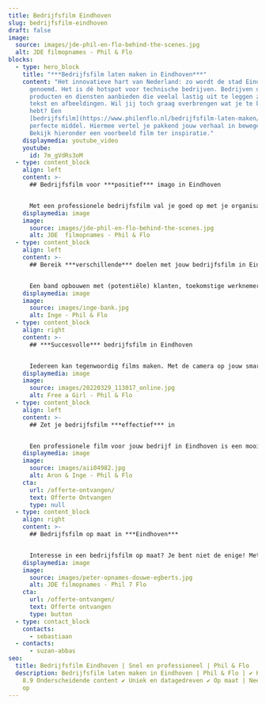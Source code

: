 ```yaml
---
title: Bedrijfsfilm Eindhoven
slug: bedrijfsfilm-eindhoven
draft: false
image:
  source: images/jde-phil-en-flo-behind-the-scenes.jpg
  alt: JDE filmopnames - Phil & Flo
blocks:
  - type: hero_block
    title: "***Bedrijfsfilm laten maken in Eindhoven***"
    content: "Het innovatieve hart van Nederland: zo wordt de stad Eindhoven ook wel
      genoemd. Het is dé hotspot voor technische bedrijven. Bedrijven die
      producten en diensten aanbieden die veelal lastig uit te leggen zijn in
      tekst en afbeeldingen. Wil jij toch graag overbrengen wat je te bieden
      hebt? Een
      [bedrijfsfilm](https://www.philenflo.nl/bedrijfsfilm-laten-maken/) is het
      perfecte middel. Hiermee vertel je pakkend jouw verhaal in bewegend beeld.
      Bekijk hieronder een voorbeeld film ter inspiratie."
    displaymedia: youtube_video
    youtube:
      id: 7m_gVdRs3oM
  - type: content_block
    align: left
    content: >-
      ## Bedrijfsfilm voor ***positief*** imago in Eindhoven


      Met een professionele bedrijfsfilm val je goed op met je organisatie in Eindhoven en de rest van de wereld. Je pakt de aandacht, zet de toon en laat een blijvende indruk achter. Resultaten die je met een hele lap tekst nooit zult bereiken, omdat mensen nu eenmaal sneller geboeid raken door sterke camerabeelden, een geanimeerde uitleg en sfeervolle achtergrondmuziek.
    displaymedia: image
    image:
      source: images/jde-phil-en-flo-behind-the-scenes.jpg
      alt: JDE  filmopnames - Phil & Flo
  - type: content_block
    align: left
    content: >-
      ## Bereik ***verschillende*** doelen met jouw bedrijfsfilm in Eindhoven


      Een band opbouwen met (potentiële) klanten, toekomstige werknemers voorlichten of nieuwe opdrachtgevers overtuigen: een bedrijfsfilm kan verschillende doelen dienen voor jouw onderneming in Eindhoven. Stuk voor stuk doelen die wij van Phil & Flo bereiken door authentieke storytelling, waardoor je een blijvende, emotionele connectie maakt met jouw doelgroep. Een goed gevoel dat ze straks voor jou kiezen. Neem contact op om een bedrijfsfilm te laten maken in Eindhoven.
    displaymedia: image
    image:
      source: images/inge-bank.jpg
      alt: Inge - Phil & Flo
  - type: content_block
    align: right
    content: >-
      ## ***Succesvolle*** bedrijfsfilm in Eindhoven


      Iedereen kan tegenwoordig films maken. Met de camera op jouw smartphone en goedkope of zelfs gratis video editing software kun je al aan de slag. Maar vertel je dan het juiste verhaal, raak je dan de juiste snaar, en heb je er Uberhaupt tijd voor? Onze professionals leveren echt iets beters. Zeker in branches waar bedrijven over elkaar heen buitelen om aandacht te krijgen is een krachtige bedrijfsfilm cruciaal. Juist daarom kies je voor een professioneel videoproductiebedrijf dat vanuit jaren praktijkervaring jouw bedrijfsfilm produceert. In Eindhoven kun je hiervoor terecht bij Phil & Flo Creative Studio.
    displaymedia: image
    image:
      source: images/20220329_113017_online.jpg
      alt: Free a Girl - Phil & Flo
  - type: content_block
    align: left
    content: >-
      ## Zet je bedrijfsfilm ***effectief*** in


      Een professionele film voor jouw bedrijf in Eindhoven is een mooi begin, maar hoe zorg je ervoor dat de juiste mensen hem nu ook daadwerkelijk onder ogen krijgen? Bij Phil & Flo hebben we veel ervaring met [videomarketingcampagne](https://www.philenflo.nl/oplossingen/videomarketing/)campagnes. Van traditionele Ad campagnes op je website tot “organische” video’s op social media. Haal ons in huis en je film wordt zeker gezien. [](https://www.freshtv.nl/contact/)
    displaymedia: image
    image:
      source: images/aii04982.jpg
      alt: Aron & Inge - Phil & Flo
    cta:
      url: /offerte-ontvangen/
      text: Offerte Ontvangen
      type: null
  - type: content_block
    align: right
    content: >-
      ## Bedrijfsfilm op maat in ***Eindhoven***


      Interesse in een bedrijfsfilm op maat? Je bent niet de enige! Met ruim 400 klanten in Eindhoven en de rest van Nederland zijn we populair door onze kennis en jarenlange ervaring. Wij helpen je desgewenst bij iedere stap: van allereerst conceptontwikkeling en een succesvol script tot de inzet van jouw video in een complete marketingcampagne. Of je nu zelf allerlei ideeën hebt over je film of het hele concept door ons laat uitdenken.
    displaymedia: image
    image:
      source: images/peter-opnames-douwe-egberts.jpg
      alt: JDE filmopnames - Phil 7 Flo
    cta:
      url: /offerte-ontvangen/
      text: Offerte ontvangen
      type: button
  - type: contact_block
    contacts:
      - sebastiaan
  - contacts:
      - suzan-abbas
seo:
  title: Bedrijfsfilm Eindhoven | Snel en professioneel | Phil & Flo
  description: Bedrijfsfilm laten maken in Eindhoven | Phil & Flo | ✔ Klantscore
    8.9 Onderscheidende content ✔ Uniek en datagedreven ✔ Op maat | Neem contact
    op
---
```

